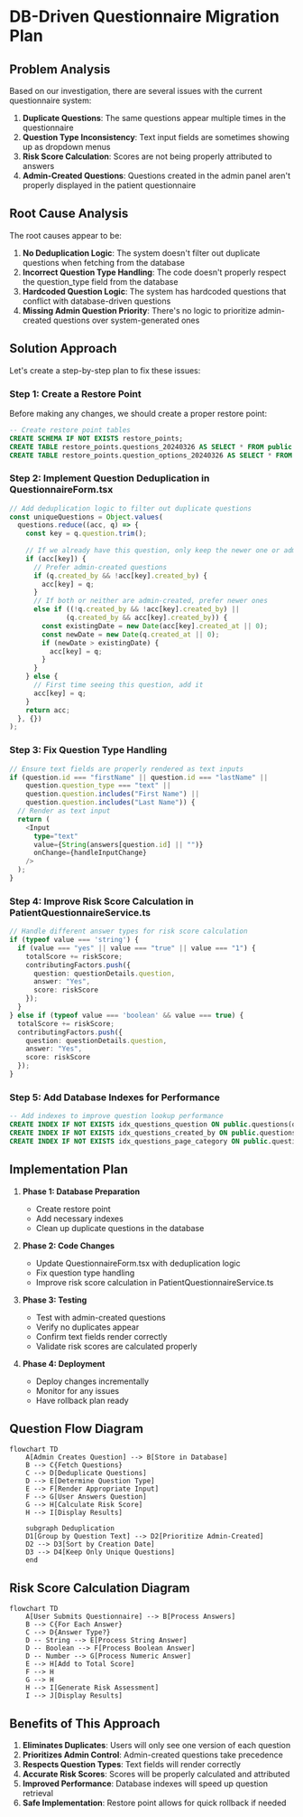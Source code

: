 # DB-Driven Questionnaire Migration Plan

## Problem Analysis

Based on our investigation, there are several issues with the current questionnaire system:

1. **Duplicate Questions**: The same questions appear multiple times in the questionnaire
2. **Question Type Inconsistency**: Text input fields are sometimes showing up as dropdown menus
3. **Risk Score Calculation**: Scores are not being properly attributed to answers
4. **Admin-Created Questions**: Questions created in the admin panel aren't properly displayed in the patient questionnaire

## Root Cause Analysis

The root causes appear to be:

1. **No Deduplication Logic**: The system doesn't filter out duplicate questions when fetching from the database
2. **Incorrect Question Type Handling**: The code doesn't properly respect the question_type field from the database
3. **Hardcoded Question Logic**: The system has hardcoded questions that conflict with database-driven questions
4. **Missing Admin Question Priority**: There's no logic to prioritize admin-created questions over system-generated ones

## Solution Approach

Let's create a step-by-step plan to fix these issues:

### Step 1: Create a Restore Point

Before making any changes, we should create a proper restore point:

```sql
-- Create restore point tables
CREATE SCHEMA IF NOT EXISTS restore_points;
CREATE TABLE restore_points.questions_20240326 AS SELECT * FROM public.questions;
CREATE TABLE restore_points.question_options_20240326 AS SELECT * FROM public.question_options;
```

### Step 2: Implement Question Deduplication in QuestionnaireForm.tsx

```typescript
// Add deduplication logic to filter out duplicate questions
const uniqueQuestions = Object.values(
  questions.reduce((acc, q) => {
    const key = q.question.trim();
    
    // If we already have this question, only keep the newer one or admin-created one
    if (acc[key]) {
      // Prefer admin-created questions
      if (q.created_by && !acc[key].created_by) {
        acc[key] = q;
      } 
      // If both or neither are admin-created, prefer newer ones
      else if ((!q.created_by && !acc[key].created_by) || 
              (q.created_by && acc[key].created_by)) {
        const existingDate = new Date(acc[key].created_at || 0);
        const newDate = new Date(q.created_at || 0);
        if (newDate > existingDate) {
          acc[key] = q;
        }
      }
    } else {
      // First time seeing this question, add it
      acc[key] = q;
    }
    return acc;
  }, {})
);
```

### Step 3: Fix Question Type Handling

```typescript
// Ensure text fields are properly rendered as text inputs
if (question.id === "firstName" || question.id === "lastName" || 
    question.question_type === "text" || 
    question.question.includes("First Name") || 
    question.question.includes("Last Name")) {
  // Render as text input
  return (
    <Input
      type="text"
      value={String(answers[question.id] || "")}
      onChange={handleInputChange}
    />
  );
}
```

### Step 4: Improve Risk Score Calculation in PatientQuestionnaireService.ts

```typescript
// Handle different answer types for risk score calculation
if (typeof value === 'string') {
  if (value === "yes" || value === "true" || value === "1") {
    totalScore += riskScore;
    contributingFactors.push({
      question: questionDetails.question,
      answer: "Yes",
      score: riskScore
    });
  }
} else if (typeof value === 'boolean' && value === true) {
  totalScore += riskScore;
  contributingFactors.push({
    question: questionDetails.question,
    answer: "Yes",
    score: riskScore
  });
}
```

### Step 5: Add Database Indexes for Performance

```sql
-- Add indexes to improve question lookup performance
CREATE INDEX IF NOT EXISTS idx_questions_question ON public.questions(question);
CREATE INDEX IF NOT EXISTS idx_questions_created_by ON public.questions(created_by);
CREATE INDEX IF NOT EXISTS idx_questions_page_category ON public.questions(page_category);
```

## Implementation Plan

1. **Phase 1: Database Preparation**
   - Create restore point
   - Add necessary indexes
   - Clean up duplicate questions in the database

2. **Phase 2: Code Changes**
   - Update QuestionnaireForm.tsx with deduplication logic
   - Fix question type handling
   - Improve risk score calculation in PatientQuestionnaireService.ts

3. **Phase 3: Testing**
   - Test with admin-created questions
   - Verify no duplicates appear
   - Confirm text fields render correctly
   - Validate risk scores are calculated properly

4. **Phase 4: Deployment**
   - Deploy changes incrementally
   - Monitor for any issues
   - Have rollback plan ready

## Question Flow Diagram

```mermaid
flowchart TD
    A[Admin Creates Question] --> B[Store in Database]
    B --> C{Fetch Questions}
    C --> D[Deduplicate Questions]
    D --> E[Determine Question Type]
    E --> F[Render Appropriate Input]
    F --> G[User Answers Question]
    G --> H[Calculate Risk Score]
    H --> I[Display Results]
    
    subgraph Deduplication
    D1[Group by Question Text] --> D2[Prioritize Admin-Created]
    D2 --> D3[Sort by Creation Date]
    D3 --> D4[Keep Only Unique Questions]
    end
```

## Risk Score Calculation Diagram

```mermaid
flowchart TD
    A[User Submits Questionnaire] --> B[Process Answers]
    B --> C{For Each Answer}
    C --> D{Answer Type?}
    D -- String --> E[Process String Answer]
    D -- Boolean --> F[Process Boolean Answer]
    D -- Number --> G[Process Numeric Answer]
    E --> H[Add to Total Score]
    F --> H
    G --> H
    H --> I[Generate Risk Assessment]
    I --> J[Display Results]
```

## Benefits of This Approach

1. **Eliminates Duplicates**: Users will only see one version of each question
2. **Prioritizes Admin Control**: Admin-created questions take precedence
3. **Respects Question Types**: Text fields will render correctly
4. **Accurate Risk Scores**: Scores will be properly calculated and attributed
5. **Improved Performance**: Database indexes will speed up question retrieval
6. **Safe Implementation**: Restore point allows for quick rollback if needed